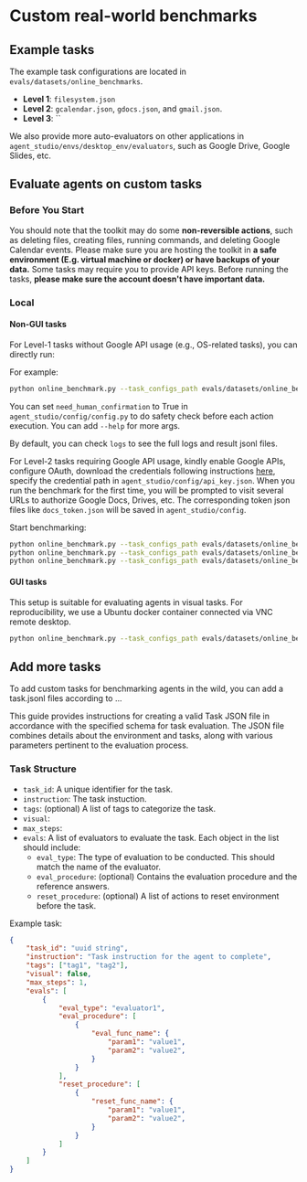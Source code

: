 # Custom real-world benchmarks

## Example tasks

The example task configurations are located in `evals/datasets/online_benchmarks`.

- **Level 1**: `filesystem.json`
- **Level 2**: `gcalendar.json`, `gdocs.json`, and `gmail.json`.
- **Level 3**: ``

We also provide more auto-evaluators on other applications in `agent_studio/envs/desktop_env/evaluators`, such as Google Drive, Google Slides, etc.

## Evaluate agents on custom tasks

### Before You Start

You should note that the toolkit may do some **non-reversible actions**, such as deleting files, creating files, running commands, and deleting Google Calendar events. Please make sure you are hosting the toolkit in **a safe environment (E.g. virtual machine or docker) or have backups of your data.** Some tasks may require you to provide API keys. Before running the tasks, **please make sure the account doesn't have important data.**

### Local

#### Non-GUI tasks

For Level-1 tasks without Google API usage (e.g., OS-related tasks), you can directly run:

For example:

```bash
python online_benchmark.py --task_configs_path evals/datasets/online_benchmarks/level_1/filesystem.json --model gemini-1.0-pro-001
```

You can set `need_human_confirmation` to True in `agent_studio/config/config.py` to do safety check before each action execution. You can add `--help` for more args.

By default, you can check `logs` to see the full logs and result jsonl files.

For Level-2 tasks requiring Google API usage, kindly enable Google APIs, configure OAuth, download the credentials following instructions [here](https://developers.google.com/docs/api/quickstart/python#set_up_your_environment), specify the credential path in `agent_studio/config/api_key.json`. When you run the benchmark for the first time, you will be prompted to visit several URLs to authorize Google Docs, Drives, etc. The corresponding token json files like `docs_token.json` will be saved in `agent_studio/config`.

Start benchmarking:

```bash
python online_benchmark.py --task_configs_path evals/datasets/online_benchmarks/level_2/gcalendar.json --model gemini-1.0-pro-001
python online_benchmark.py --task_configs_path evals/datasets/online_benchmarks/level_2/gdocs.json --model gemini-1.0-pro-001
python online_benchmark.py --task_configs_path evals/datasets/online_benchmarks/level_2/gmail.json --model gemini-1.0-pro-001
```

#### GUI tasks

This setup is suitable for evaluating agents in visual tasks. For reproducibility, we use a Ubuntu docker container connected via VNC remote desktop.

```bash
python online_benchmark.py --task_configs_path evals/datasets/online_benchmarks/level_3/vscode.json --model gemini-1.5-flash-001 --remote --end_idx 1 --render --need_human_confirmation
```

## Add more tasks

To add custom tasks for benchmarking agents in the wild, you can add a task.jsonl files according to ...

This guide provides instructions for creating a valid Task JSON file in accordance with the specified schema for task evaluation. The JSON file combines details about the environment and tasks, along with various parameters pertinent to the evaluation process.

### Task Structure

- `task_id`: A unique identifier for the task.
- `instruction`: The task instuction.
- `tags`: (optional) A list of tags to categorize the task.
- `visual`: 
- `max_steps`: 
- `evals`: A list of evaluators to evaluate the task. Each object in the list should include:
    - `eval_type`: The type of evaluation to be conducted. This should match the name of the evaluator.
    - `eval_procedure`: (optional) Contains the evaluation procedure and the reference answers.
    - `reset_procedure`: (optional) A list of actions to reset environment before the task.

Example task:

```json
{
    "task_id": "uuid string",
    "instruction": "Task instruction for the agent to complete",
    "tags": ["tag1", "tag2"],
    "visual": false,
    "max_steps": 1,
    "evals": [
        {
            "eval_type": "evaluator1",
            "eval_procedure": [
                {
                    "eval_func_name": {
                        "param1": "value1",
                        "param2": "value2",
                    }
                }
            ],
            "reset_procedure": [
                {
                    "reset_func_name": {
                        "param1": "value1",
                        "param2": "value2",
                    }
                }
            ]
        }
    ]
}
```
